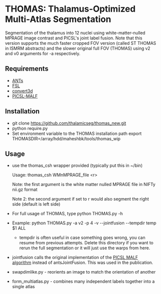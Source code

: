 # THOMAS: Thalamus-Optimized Multi-Atlas Segmentation
Segmentation of the thalamus into 12 nuclei using white-matter-nulled MPRAGE image contrast and PICSL's joint label fusion. Note that this version supports the much faster cropped FOV version (called ST THOMAS in ISMRM abstracts) and the slower original full FOV (THOMAS) using v2 and v0 arguments for -a respectively. 

## Requirements
- [ANTs](https://github.com/ANTsX/ANTs/releases)
- [FSL](http://fsl.fmrib.ox.ac.uk/fsl/fslwiki/FslInstallation)
- [convert3d](http://www.itksnap.org/pmwiki/pmwiki.php?n=Downloads.C3D)
- [PICSL-MALF](https://www.nitrc.org/frs/?group_id=634)
 

## Installation
- git clone https://github.com/thalamicseg/thomas_new.git
- python require.py
- Set environment variable to the THOMAS installation path
	export THOMASDIR=/array/hdd/maheshbk/tools/thomas_wip


## Usage
- use the thomas_csh wrapper provided (typically put this in ~/bin)
  
  Usage: thomas_csh WMnMPRAGE_file \<r\> 

  Note: the first argument is the white matter nulled MPRAGE file in NIFTy nii.gz format
  
  Note 2: the second argument if set to r would also segment the right side (default is left side)
- For full usage of THOMAS, type python THOMAS.py -h
- Example: python THOMAS.py -a v2 -p 4 -v --jointfusion --tempdir temp $1 ALL
	- tempdir is often useful in case something goes wrong, you can resume from previous attempts. Delete this directory if you want to rerun the full segmentation or it will just use the warps from here.
- jointfusion calls the original implementation of the [PICSL MALF algorithm](https://www.nitrc.org/projects/picsl_malf) instead of antsJointFusion.  This was used in the publication.
- swapdimlike.py - reorients an image to match the orientation of another
- form_multiatlas.py - combines many independent labels together into a single atlas
